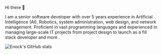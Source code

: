 Hi there 👋

I am a senior software developer with over 5 years experience in Artificial Intelligence (AI), Robotics, system administration, web design, and network management. Proficient in vast programming languages and experienced in managing large-scale IT projects from project design to launch as a fill stack developer and more . 


![Enock's GitHub stats](https://github-readme-stats.vercel.app/api?username=katikuuu&count_private=true&show_icons=true&theme=dark)






